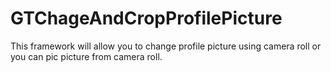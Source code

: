 # GTChageAndCropProfilePicture
This framework will allow you to change profile picture using camera roll or you can pic picture from camera roll.
